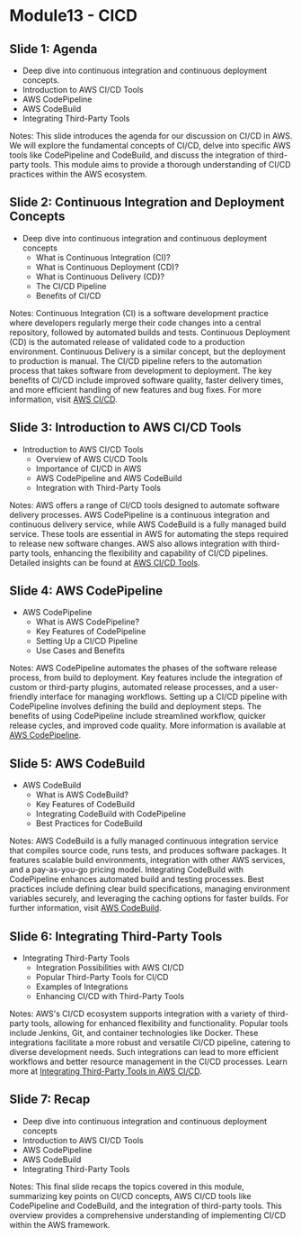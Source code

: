 # Module13 - CICD



## Slide 1: Agenda

- Deep dive into continuous integration and continuous deployment concepts.
- Introduction to AWS CI/CD Tools
- AWS CodePipeline
- AWS CodeBuild
- Integrating Third-Party Tools

Notes:
This slide introduces the agenda for our discussion on CI/CD in AWS. We will explore the fundamental concepts of CI/CD, delve into specific AWS tools like CodePipeline and CodeBuild, and discuss the integration of third-party tools. This module aims to provide a thorough understanding of CI/CD practices within the AWS ecosystem.

## Slide 2: Continuous Integration and Deployment Concepts

- Deep dive into continuous integration and continuous deployment concepts
  - What is Continuous Integration (CI)?
  - What is Continuous Deployment (CD)?
  - What is Continuous Delivery (CD)?
  - The CI/CD Pipeline
  - Benefits of CI/CD

Notes:
Continuous Integration (CI) is a software development practice where developers regularly merge their code changes into a central repository, followed by automated builds and tests. Continuous Deployment (CD) is the automated release of validated code to a production environment. Continuous Delivery is a similar concept, but the deployment to production is manual. The CI/CD pipeline refers to the automation process that takes software from development to deployment. The key benefits of CI/CD include improved software quality, faster delivery times, and more efficient handling of new features and bug fixes. For more information, visit [AWS CI/CD](https://aws.amazon.com/devops/continuous-integration/).

## Slide 3: Introduction to AWS CI/CD Tools

- Introduction to AWS CI/CD Tools
  - Overview of AWS CI/CD Tools
  - Importance of CI/CD in AWS
  - AWS CodePipeline and AWS CodeBuild
  - Integration with Third-Party Tools

Notes:
AWS offers a range of CI/CD tools designed to automate software delivery processes. AWS CodePipeline is a continuous integration and continuous delivery service, while AWS CodeBuild is a fully managed build service. These tools are essential in AWS for automating the steps required to release new software changes. AWS also allows integration with third-party tools, enhancing the flexibility and capability of CI/CD pipelines. Detailed insights can be found at [AWS CI/CD Tools](https://aws.amazon.com/products/developer-tools/).

## Slide 4: AWS CodePipeline

- AWS CodePipeline
  - What is AWS CodePipeline?
  - Key Features of CodePipeline
  - Setting Up a CI/CD Pipeline
  - Use Cases and Benefits

Notes:
AWS CodePipeline automates the phases of the software release process, from build to deployment. Key features include the integration of custom or third-party plugins, automated release processes, and a user-friendly interface for managing workflows. Setting up a CI/CD pipeline with CodePipeline involves defining the build and deployment steps. The benefits of using CodePipeline include streamlined workflow, quicker release cycles, and improved code quality. More information is available at [AWS CodePipeline](https://aws.amazon.com/codepipeline/).

## Slide 5: AWS CodeBuild

- AWS CodeBuild
  - What is AWS CodeBuild?
  - Key Features of CodeBuild
  - Integrating CodeBuild with CodePipeline
  - Best Practices for CodeBuild

Notes:
AWS CodeBuild is a fully managed continuous integration service that compiles source code, runs tests, and produces software packages. It features scalable build environments, integration with other AWS services, and a pay-as-you-go pricing model. Integrating CodeBuild with CodePipeline enhances automated build and testing processes. Best practices include defining clear build specifications, managing environment variables securely, and leveraging the caching options for faster builds. For further information, visit [AWS CodeBuild](https://aws.amazon.com/codebuild/).

## Slide 6: Integrating Third-Party Tools

- Integrating Third-Party Tools
  - Integration Possibilities with AWS CI/CD
  - Popular Third-Party Tools for CI/CD
  - Examples of Integrations
  - Enhancing CI/CD with Third-Party Tools

Notes:
AWS's CI/CD ecosystem supports integration with a variety of third-party tools, allowing for enhanced flexibility and functionality. Popular tools include Jenkins, Git, and container technologies like Docker. These integrations facilitate a more robust and versatile CI/CD pipeline, catering to diverse development needs. Such integrations can lead to more efficient workflows and better resource management in the CI/CD processes. Learn more at [Integrating Third-Party Tools in AWS CI/CD](https://aws.amazon.com/devops/tools/).

## Slide 7: Recap

- Deep dive into continuous integration and continuous deployment concepts
- Introduction to AWS CI/CD Tools
- AWS CodePipeline
- AWS CodeBuild
- Integrating Third-Party Tools

Notes:
This final slide recaps the topics covered in this module, summarizing key points on CI/CD concepts, AWS CI/CD tools like CodePipeline and CodeBuild, and the integration of third-party tools. This overview provides a comprehensive understanding of implementing CI/CD within the AWS framework.
